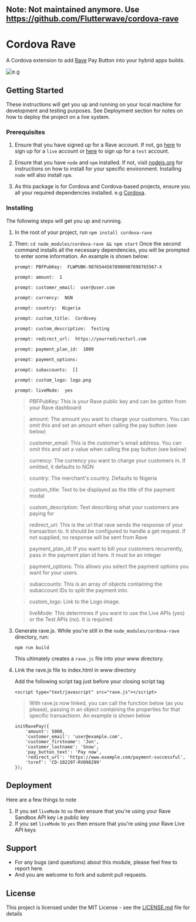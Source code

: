 ## Note: Not maintained anymore. Use https://github.com/Flutterwave/cordova-rave

# Cordova Rave

 A Cordova extension to add [Rave](https://www.flutterwave.com) Pay Button into your hybrid apps builds.

 ![e.g](https://cloud.githubusercontent.com/assets/5229321/21958475/be1763c2-daaf-11e6-8df0-75f2e4f0168e.gif)

## Getting Started

These instructions will get you up and running on your local machine for development and testing purposes. See Deployment section for notes on how to deploy the project on a live system.

### Prerequisites
1. Ensure that you have signed up for a Rave account. If not, go [here](https://rave.flutterwave.com) to sign up for a `live` account or [here](https://ravesandbox.flutterwave.com) to sign up for a `test` account.

2. Ensure that you have `node` and `npm` installed. If not, visit [nodejs.org](https://nodejs.org) for instructions on how to install for your specific environment. Installing `node` will also install `npm`.

3. As this package is for Cordova and Cordova-based projects, ensure you all your required dependencies installed. e.g [Cordova](https://cordova.apache.org/#getstarted).

### Installing

The following steps will get you up and running.

1. In the root of your project, run `npm install cordova-rave`

2. Then: `cd node_modules/cordova-rave && npm start`
Once the second command installs all the necessary dependencies, you will be prompted to enter some information. An example is shown below:

    ```
    prompt: PBFPubKey:  FLWPUBK-98765445678900987698765567-X

    prompt: amount:  1

    prompt: customer_email:  user@user.com

    prompt: currency:  NGN

    prompt: country:  Nigeria

    prompt: custom_title:  Cordovey

    prompt: custom_description:  Testing

    prompt: redirect_url:  https://yourredirecturl.com

    prompt: payment_plan_id:  1000

    prompt: payment_options:

    prompt: subaccounts:  []

    prompt: custom_logo: logo.png

    prompt: liveMode:  yes
    ```

    > PBFPubKey: This is your Rave public key and can be gotten from your Rave dashboard

    > amount: The amount you want to charge your customers. You can omit this and set an amount when calling the pay button (see below)

    > customer_email: This is the customer's email address. You can omit this and set a value when calling the pay button (see below)

    > currency: The currency you want to charge your customers in. If omitted, it defaults to NGN

    > country: The merchant's country. Defaults to Nigeria

    > custom_title: Text to be displayed as the title of the payment modal

    > custom_description: Text describing what your customers are paying for

    > redirect_url: This is the url that rave sends the response of your transaction to. It should be configured to handle a get request. If not supplied, no response will be sent from Rave

    > payment_plan_id: If you want to bill your customers recurrently, pass in the payment plan id here. It must be an integer

    > payment_options: This allows you select the payment options you want for your users.

    > subaccounts: This is an array of objects containing the subaccount IDs to split the payment into.

    > custom_logo: Link to the Logo image.

    > liveMode: This determines if you want to use the Live APIs (yes) or the Test APIs (no). It is required

3. Generate rave.js. While you're still in the `node_modules/cordova-rave` directory, run:
    ```
    npm run build
    ```
    This ultimately creates a `rave.js` file into your www directory.

4. Link the rave.js file to index.html in www directory

    Add the following script tag just before your closing script tag
    ```
    <script type="text/javascript" src="rave.js"></script>
    ```
    > With rave.js now linked, you can call the function below (as you please), passing in an object containing the properties for that specific transactionn. An example is shown below
    ```
    initRavePay({
        'amount': 5000,
        'customer_email': 'user@example.com',
        'customer_firstname': 'Jon',
        'customer_lastname': 'Snow',
        'pay_button_text': 'Pay now',
        'redirect_url': 'https://www.example.com/payment-successful',
        'txref': 'CD-102297-RV098299'
    });
    ```

## Deployment
Here are a few things to note
1. If you set `liveMode` to `no` then ensure that you're using your Rave Sandbox API key i.e public key
2. If you set `liveMode` to `yes` then ensure that you're using your Rave Live API keys

## Support

* For any bugs (and questions) about this module, please feel free to report here.
* And you are welcome to fork and submit pull requests.

## License

This project is licensed under the MIT License - see the [LICENSE.md](LICENSE.md) file for details


